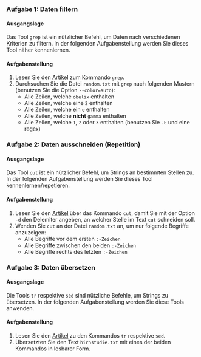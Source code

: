 ### Aufgabe 1: Daten filtern
#### Ausgangslage
Das Tool ```grep``` ist ein nützlicher Befehl, um Daten nach verschiedenen
Kriterien zu filtern. In der folgenden Aufgabenstellung werden Sie dieses
Tool näher kennenlernen.

#### Aufgabenstellung
1. Lesen Sie den [Artikel](https://ostechnix.com/the-grep-command-tutorial-with-examples-for-beginners/) zum
   Kommando ```grep```.
2. Durchsuchen Sie die Datei `random.txt` mit `grep` nach folgenden Mustern (benutzen Sie die
   Option `--color=auto`):
   - Alle Zeilen, welche `obelix` enthalten
   - Alle Zeilen, welche eine `2` enthalten
   - Alle Zeilen, welche ein `e` enthalten
   - Alle Zeilen, welche **nicht** `gamma` enthalten
   - Alle Zeilen, welche `1`, `2` oder `3` enthalten (benutzen Sie `-E` und eine regex)

### Aufgabe 2: Daten ausschneiden (Repetition)
#### Ausgangslage
Das Tool ```cut``` ist ein nützlicher Befehl, um Strings an bestimmten Stellen zu. 
In der folgenden Aufgabenstellung werden Sie dieses Tool kennenlernen/repetieren.

#### Aufgabenstellung
1. Lesen Sie den [Artikel](https://shapeshed.com/unix-cut/) über das Kommando ```cut```, damit Sie mit
   der Option ```-d``` den Delemiter angeben, an welcher Stelle im Text
   ```cut``` schneiden soll.
2. Wenden Sie `cut` an der Datei `random.txt` an, um nur folgende Begriffe anzuzeigen:
   - Alle Begriffe vor dem ersten `:-Zeichen`
   - Alle Begriffe zwischen den beiden `:-Zeichen`
   - Alle Begriffe rechts des letzten `:-Zeichen`


### Aufgabe 3: Daten übersetzen
#### Ausgangslage
Die Tools `tr` respektive `sed` sind nützliche Befehle, um Strings zu übersetzen.
In der folgenden Aufgabenstellung werden Sie diese Tools anwenden.

#### Aufgabenstellung
1. Lesen Sie den [Artikel](https://unix.stackexchange.com/questions/593035/how-to-use-tr-to-replace-multiple-sets) 
zu den Kommandos `tr` respektive `sed`.
2. Übersetzten Sie den Text `hirnstudie.txt` mit eines der beiden Kommandos in 
lesbarer Form.



